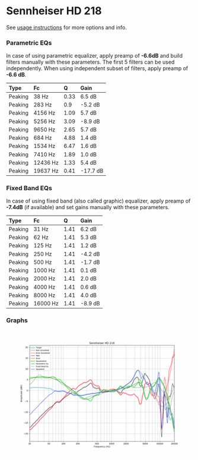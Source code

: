 # Sennheiser HD 218
See [usage instructions](https://github.com/jaakkopasanen/AutoEq#usage) for more options and info.

### Parametric EQs
In case of using parametric equalizer, apply preamp of **-6.6dB** and build filters manually
with these parameters. The first 5 filters can be used independently.
When using independent subset of filters, apply preamp of **-6.6 dB**.

| Type    | Fc       |    Q | Gain     |
|:--------|:---------|:-----|:---------|
| Peaking | 38 Hz    | 0.33 | 6.5 dB   |
| Peaking | 283 Hz   | 0.9  | -5.2 dB  |
| Peaking | 4156 Hz  | 1.09 | 5.7 dB   |
| Peaking | 5256 Hz  | 3.09 | -8.9 dB  |
| Peaking | 9650 Hz  | 2.65 | 5.7 dB   |
| Peaking | 684 Hz   | 4.88 | 1.4 dB   |
| Peaking | 1534 Hz  | 6.47 | 1.6 dB   |
| Peaking | 7410 Hz  | 1.89 | 1.0 dB   |
| Peaking | 12436 Hz | 1.33 | 5.4 dB   |
| Peaking | 19637 Hz | 0.41 | -17.7 dB |

### Fixed Band EQs
In case of using fixed band (also called graphic) equalizer, apply preamp of **-7.4dB**
(if available) and set gains manually with these parameters.

| Type    | Fc       |    Q | Gain    |
|:--------|:---------|:-----|:--------|
| Peaking | 31 Hz    | 1.41 | 6.2 dB  |
| Peaking | 62 Hz    | 1.41 | 5.3 dB  |
| Peaking | 125 Hz   | 1.41 | 1.2 dB  |
| Peaking | 250 Hz   | 1.41 | -4.2 dB |
| Peaking | 500 Hz   | 1.41 | -1.7 dB |
| Peaking | 1000 Hz  | 1.41 | 0.1 dB  |
| Peaking | 2000 Hz  | 1.41 | 2.0 dB  |
| Peaking | 4000 Hz  | 1.41 | 0.6 dB  |
| Peaking | 8000 Hz  | 1.41 | 4.0 dB  |
| Peaking | 16000 Hz | 1.41 | -8.9 dB |

### Graphs
![](./Sennheiser%20HD%20218.png)